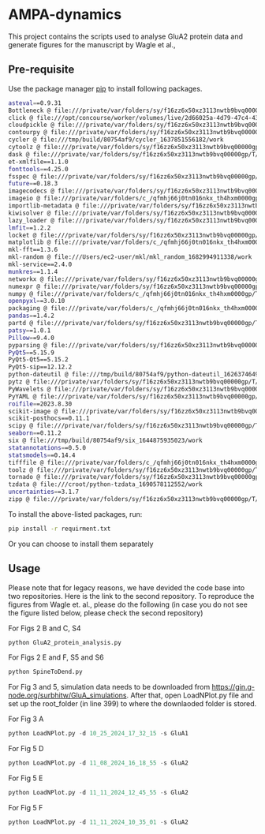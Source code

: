 # AMPA-dynamics

This project contains the scripts used 
to analyse GluA2 protein data and generate figures
for the manuscript by Wagle et al., 

## Pre-requisite

Use the package manager [pip](https://pip.pypa.io/en/stable/) to install following packages.

```bash
asteval==0.9.31
Bottleneck @ file:///private/var/folders/sy/f16zz6x50xz3113nwtb9bvq00000gp/T/abs_29949159-f86f-474b-bc1f-aaa1e0e222b4ofusifik/croots/recipe/bottleneck_1657175564045/work
click @ file:///opt/concourse/worker/volumes/live/2d66025a-4d79-47c4-43be-6220928b6c82/volume/click_1646056610594/work
cloudpickle @ file:///private/var/folders/sy/f16zz6x50xz3113nwtb9bvq00000gp/T/abs_c57ujq_pgm/croot/cloudpickle_1683040025620/work
contourpy @ file:///private/var/folders/sy/f16zz6x50xz3113nwtb9bvq00000gp/T/abs_17gskqgptz/croots/recipe/contourpy_1663827415320/work
cycler @ file:///tmp/build/80754af9/cycler_1637851556182/work
cytoolz @ file:///private/var/folders/sy/f16zz6x50xz3113nwtb9bvq00000gp/T/abs_95v3uo4da9/croot/cytoolz_1667465932724/work
dask @ file:///private/var/folders/sy/f16zz6x50xz3113nwtb9bvq00000gp/T/abs_ccdxmmxbox/croot/dask-core_1686782920612/work
et-xmlfile==1.1.0
fonttools==4.25.0
fsspec @ file:///private/var/folders/sy/f16zz6x50xz3113nwtb9bvq00000gp/T/abs_actb8g3z8o/croot/fsspec_1695734513142/work
future==0.18.3
imagecodecs @ file:///private/var/folders/sy/f16zz6x50xz3113nwtb9bvq00000gp/T/abs_ddpwfftoh7/croot/imagecodecs_1695064957263/work
imageio @ file:///private/var/folders/c_/qfmhj66j0tn016nkx_th4hxm0000gp/T/abs_8994zt3rks/croot/imageio_1695996461372/work
importlib-metadata @ file:///private/var/folders/sy/f16zz6x50xz3113nwtb9bvq00000gp/T/abs_81_20mq0d8/croot/importlib-metadata_1678997090664/work
kiwisolver @ file:///private/var/folders/sy/f16zz6x50xz3113nwtb9bvq00000gp/T/abs_e26jwrjf6j/croot/kiwisolver_1672387151391/work
lazy_loader @ file:///private/var/folders/sy/f16zz6x50xz3113nwtb9bvq00000gp/T/abs_4a85lv11ob/croot/lazy_loader_1695850116141/work
lmfit==1.2.2
locket @ file:///private/var/folders/sy/f16zz6x50xz3113nwtb9bvq00000gp/T/abs_81b4c56b-0395-495d-81c1-83208d36944d357hqdd0/croots/recipe/locket_1652903116052/work
matplotlib @ file:///private/var/folders/c_/qfmhj66j0tn016nkx_th4hxm0000gp/T/abs_42_ot0zpzy/croot/matplotlib-suite_1693812472014/work
mkl-fft==1.3.6
mkl-random @ file:///Users/ec2-user/mkl/mkl_random_1682994911338/work
mkl-service==2.4.0
munkres==1.1.4
networkx @ file:///private/var/folders/sy/f16zz6x50xz3113nwtb9bvq00000gp/T/abs_666p3uavvu/croot/networkx_1690562005807/work
numexpr @ file:///private/var/folders/sy/f16zz6x50xz3113nwtb9bvq00000gp/T/abs_1b50c1js9s/croot/numexpr_1683227065029/work
numpy @ file:///private/var/folders/c_/qfmhj66j0tn016nkx_th4hxm0000gp/T/abs_2ajpp3regc/croot/numpy_and_numpy_base_1691164374110/work
openpyxl==3.0.10
packaging @ file:///private/var/folders/c_/qfmhj66j0tn016nkx_th4hxm0000gp/T/abs_2algm5p9lp/croot/packaging_1693575178038/work
pandas==1.4.2
partd @ file:///private/var/folders/sy/f16zz6x50xz3113nwtb9bvq00000gp/T/abs_eb38x0gc6u/croot/partd_1693937900739/work
patsy==1.0.1
Pillow==9.4.0
pyparsing @ file:///private/var/folders/sy/f16zz6x50xz3113nwtb9bvq00000gp/T/abs_3a17y2delq/croots/recipe/pyparsing_1661452538853/work
PyQt5==5.15.9
PyQt5-Qt5==5.15.2
PyQt5-sip==12.12.2
python-dateutil @ file:///tmp/build/80754af9/python-dateutil_1626374649649/work
pytz @ file:///private/var/folders/sy/f16zz6x50xz3113nwtb9bvq00000gp/T/abs_ddzpsmm2_f/croot/pytz_1671697430473/work
PyWavelets @ file:///private/var/folders/sy/f16zz6x50xz3113nwtb9bvq00000gp/T/abs_4d73vf63_v/croot/pywavelets_1670425181052/work
PyYAML @ file:///private/var/folders/sy/f16zz6x50xz3113nwtb9bvq00000gp/T/abs_79xo15pf1i/croot/pyyaml_1670514753622/work
roifile==2023.8.30
scikit-image @ file:///private/var/folders/sy/f16zz6x50xz3113nwtb9bvq00000gp/T/abs_3fh5dyitqb/croot/scikit-image_1682530834592/work
scikit-posthocs==0.11.1
scipy @ file:///private/var/folders/sy/f16zz6x50xz3113nwtb9bvq00000gp/T/abs_2eyzr35lpl/croot/scipy_1691606691057/work/dist/scipy-1.11.1-cp310-cp310-macosx_10_9_x86_64.whl#sha256=83f181f25a5e0f2b699e0fb68b754d7aa5bc199091d64fa4c0e3f3621263afd0
seaborn==0.11.2
six @ file:///tmp/build/80754af9/six_1644875935023/work
statannotations==0.5.0
statsmodels==0.14.4
tifffile @ file:///private/var/folders/c_/qfmhj66j0tn016nkx_th4hxm0000gp/T/abs_ffr7rfhtkd/croot/tifffile_1695107463579/work
toolz @ file:///private/var/folders/sy/f16zz6x50xz3113nwtb9bvq00000gp/T/abs_a7gkswah88/croot/toolz_1667464082910/work
tornado @ file:///private/var/folders/sy/f16zz6x50xz3113nwtb9bvq00000gp/T/abs_aeotsmw12l/croot/tornado_1690848274212/work
tzdata @ file:///croot/python-tzdata_1690578112552/work
uncertainties==3.1.7
zipp @ file:///private/var/folders/sy/f16zz6x50xz3113nwtb9bvq00000gp/T/abs_b71z79bye2/croot/zipp_1672387125902/work

```
To install the above-listed packages, run: 
```bash
pip install -r requirment.txt 
```
Or you can choose to install them separately
## Usage
Please note that for legacy reasons, we have devided the code base into two repositories.
Here is the link to the second repository. 
To reproduce the figures from Wagle et. al., please do the following
(in case you do not see the figure listed below, please check the second repository)

For Figs 2 B and C, S4
```python
python GluA2_protein_analysis.py 
```

For Figs 2 E and F, S5 and S6
```python
python SpineToDend.py
```

For Fig 3 and 5, simulation data needs to be downloaded from https://gin.g-node.org/surbhitw/GluA_simulations.
After that, open LoadNPlot.py file and set up the root_folder (in line 399) to where the downlaoded folder is stored.


For Fig 3 A
```python
python LoadNPlot.py -d 10_25_2024_17_32_15 -s GluA1
```

For Fig 5 D 
```python
python LoadNPlot.py -d 11_08_2024_16_18_55 -s GluA2
```

For Fig 5 E 
```python
python LoadNPlot.py -d 11_11_2024_12_45_55 -s GluA2
```

For Fig 5 F 
```python
python LoadNPlot.py -d 11_11_2024_10_35_01 -s GluA2
```

